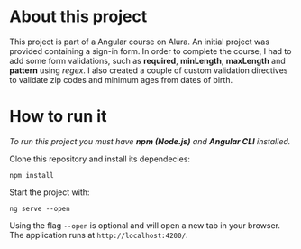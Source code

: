 # About this project

This project is part of a Angular course on Alura. An initial project was provided containing a sign-in form. In order to complete the course, I had to add some form validations, such as **required**, **minLength**, **maxLength** and **pattern** using *regex*. I also created a couple of custom validation directives to validate zip codes and minimum ages from dates of birth.

# How to run it

*To run this project you must have **npm (Node.js)** and **Angular CLI** installed.*

Clone this repository and install its dependecies:

```
npm install
```

Start the project with:

```
ng serve --open
```

Using the flag `--open` is optional and will open a new tab in your browser. The application runs at `http://localhost:4200/`.
